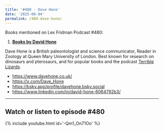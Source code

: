```yaml
---
title: '#480 - Dave Hone'
date: '2025-09-04'
permalink: /480-dave-hone/
---
```


Books mentioned on Lex Fridman Podcast #480:

1. <b><a href="https://amzn.to/3V17N2F" target="_blank" rel="sponsored noopener noreferrer">Books by David Hone</a></b>

<!--more-->

Dave Hone is a British paleontologist and science communicator, Reader in Zoology at Queen Mary University of London. Best known for research on dinosaurs and pterosaurs, and for popular books and the podcast <a href="https://terriblelizards.libsyn.com/" target="_blank">Terrible Lizards</a>.

- <a href="https://www.davehone.co.uk/" target="_blank">https://www.davehone.co.uk/</a>
- <a href="https://x.com/Dave_Hone" target="_blank">https://x.com/Dave_Hone</a>
- <a href="https://bsky.app/profile/davehone.bsky.social" target="_blank">https://bsky.app/profile/davehone.bsky.social</a>
- <a href="https://www.linkedin.com/in/david-hone-6064792b3/" target="_blank">https://www.linkedin.com/in/david-hone-6064792b3/</a>

- - - - - -

## Watch or listen to episode #480

{% include youtube.html id='-Qm1_On71Oo' %}